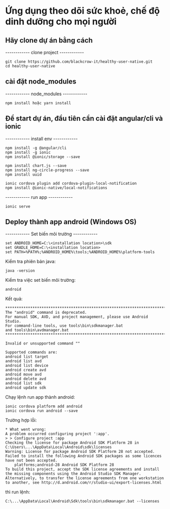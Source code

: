 # Ứng dụng theo dõi sức khoẻ, chế độ dinh dưỡng cho mọi người

## Hãy clone dự án bằng cách
------------ clone project   ------------

	git clone https://github.com/blackcrow-it/healthy-user-native.git
	cd healthy-user-native
## cài đặt node_modules
------------ node_modules   ------------

	npm install hoặc yarn install

## Để start dự án, đầu tiên cần cài đặt angular/cli và ionic
------------ install env   ------------

	npm install -g @angular/cli
    npm install -g ionic
	npm install @ionic/storage --save

	npm install chart.js --save
	npm install ng-circle-progress --save
	npm install uuid

	ionic cordova plugin add cordova-plugin-local-notification
	npm install @ionic-native/local-notifications

------------ run app   ------------

	ionic serve



## Deploy thành app android (Windows OS)
------------ Set biến môi trường   ------------

	set ANDROID_HOME=C:\<installation location>\sdk
	set GRADLE_HOME=C:\<installation location>
	set PATH=%PATH%;%ANDROID_HOME%\tools;%ANDROID_HOME%\platform-tools


Kiểm tra phiên bản java:

	java -version

Kiểm tra việc set biến môi trường:

	android

Kết quả:

	**************************************************************************
	The "android" command is deprecated.
	For manual SDK, AVD, and project management, please use Android Studio.
	For command-line tools, use tools\bin\sdkmanager.bat
	and tools\bin\avdmanager.bat
	**************************************************************************

	Invalid or unsupported command ""

	Supported commands are:
	android list target
	android list avd
	android list device
	android create avd
	android move avd
	android delete avd
	android list sdk
	android update sdk

Chạy lệnh run app thành android:

	ionic cordova platform add android
	ionic cordova run android --save

Trường hợp lỗi:

	* What went wrong:
	A problem occurred configuring project ':app'.
	> > Configure project :app
	Checking the license for package Android SDK Platform 28 in C:\Users\...\AppData\Local\Android\sdk\licenses
	Warning: License for package Android SDK Platform 28 not accepted.
	Failed to install the following Android SDK packages as some licences have not been accepted.
		platforms;android-28 Android SDK Platform 28
	To build this project, accept the SDK license agreements and install the missing components using the Android Studio SDK Manager.
	Alternatively, to transfer the license agreements from one workstation to another, see http://d.android.com/r/studio-ui/export-licenses.html

thì run lệnh:

	C:\...\AppData\Local\Android\Sdk\tools\bin\sdkmanager.bat --licenses